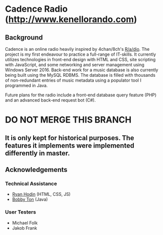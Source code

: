 # Cadence Radio (http://www.kenellorando.com)
## Background
Cadence is an online radio heavily inspired by 4chan/8ch's [R/a/dio](http://r-a-d.io/). The project is my first endeavour to practice a full-range of IT-skills. It currently utilizes technologies in front-end design with HTML and CSS, site scripting with JavaScript, and some networking and server management using Windows Server 2016. Back-end work for a music database is also currently being built using the MySQL RDBMS. The database is filled with thousands of non-redundant entries of music metadata using a populator tool I programmed in Java.

Future plans for the radio include a front-end database query feature (PHP) and an advanced back-end request bot (C#).

# DO NOT MERGE THIS BRANCH
## It is only kept for historical purposes. The features it implements were implemented differently in master.

## Acknowledgements
### Technical Assistance
* [Ryan Hodin](https://github.com/za419) (HTML, CSS, JS)
* [Bobby Ton](https://github.com/bobbyt1997) (Java)
### User Testers
* Michael Folk
* Jakob Frank
